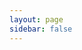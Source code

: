```yaml
---
layout: page
sidebar: false
---
```


<script setup>
import ProjectView from './views/ProjectView.vue'
</script>

<ProjectView/>
